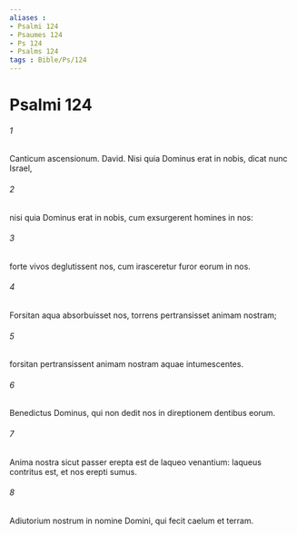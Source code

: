 ```yaml
---
aliases : 
- Psalmi 124
- Psaumes 124
- Ps 124
- Psalms 124
tags : Bible/Ps/124
---
```


# Psalmi 124

###### 1
Canticum ascensionum. David. Nisi quia Dominus erat in nobis, dicat nunc Israel,
###### 2
nisi quia Dominus erat in nobis, cum exsurgerent homines in nos:
###### 3
forte vivos deglutissent nos, cum irasceretur furor eorum in nos.
###### 4
Forsitan aqua absorbuisset nos, torrens pertransisset animam nostram;
###### 5
forsitan pertransissent animam nostram aquae intumescentes.
###### 6
Benedictus Dominus, qui non dedit nos in direptionem dentibus eorum.
###### 7
Anima nostra sicut passer erepta est de laqueo venantium: laqueus contritus est, et nos erepti sumus.
###### 8
Adiutorium nostrum in nomine Domini, qui fecit caelum et terram.
